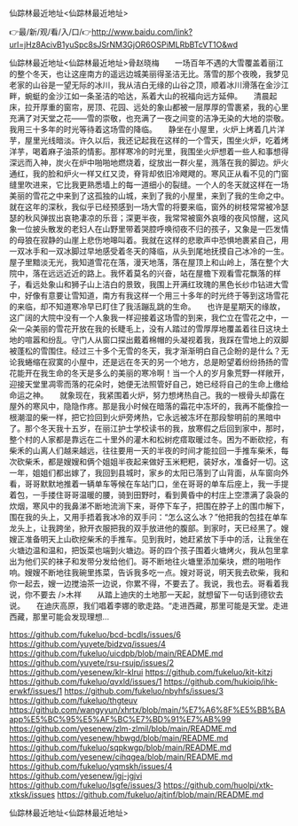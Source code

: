 仙踪林最近地址<仙踪林最近地址>

👉最/新/观/看/入/口/👉http://www.baidu.com/link?url=jHz8AcivB1yuSpc8sJSrNM3GjOR6OSPiMLRbBTcVT1O&wd

仙踪林最近地址<仙踪林最近地址>骨赵晓梅　　一场百年不遇的大雪覆盖着丽江的整个冬天，也让这座南方的遥远边城美丽得圣洁无比。落雪的那个夜晚，我梦见老家的山谷是一望无际的冰川，我从洁白无缘的山谷之顶，顺着冰川滑落在金沙江畔，蜿蜓的金沙江如一条圣洁的哈达，系着大山的祝福向远方延伸。　　清晨起床，拉开厚重的窗帘，房顶、花园、远处的象山都被一层厚厚的雪裹紧，我的心里充满了对天堂之花——雪的崇敬，也充满了一夜之间变的洁净无染的大地的崇敬。我用三十多年的时光等待着这场雪的降临。　　静坐在小屋里，火炉上烤着几片洋芋，屋里光线暗淡。许久以后，我还记起我在这样的一个雪天，围坐火炉，吃着烤洋芋，喝着麻子油茶的情影。那样寒冷的时光里，我围坐火炉想着一些人和事想得深远而入神，炭火在炉中啪啪地燃烧着，绽放出一群火星，溅落在我的脚边。炉火通红，我的脸和炉火一样又红又烫，脊背却依旧冷飕飕的。寒风正从看不见的门窗缝里吹进来，它比我更熟悉墙上的每一道细小的裂缝。一个人的冬天就这样在一场美丽的雪花之中来到了这孤独的山城，来到了我的小屋里，来到了我的生命之中。　　就在这年的深秋，我似乎已经预感到一场大雪的将要来临，窗外的树枝常常被冷瑟瑟的秋风弹拔出哀艳凄凉的乐音；深更半夜，我常常被窗外哀嚎的夜风惊醒，这风象一位披头散发的老妇人在山野里带着哭腔呼唤彻夜不归的孩子，又象是一匹发情的母狼在寂静的山崖上悲伤地嗥叫着。我就在这样的悲歌声中恐惧地裹紧自己，用一双冰手和一双冰脚过早地感受着冬天的降临，从头到尾地抚摸自己冰冷的一生。　　屋子里黯淡无光，我知道雪花在落，漫天地落，落在屋顶上和山岭上，落在整个大院中，落在远远近近的路上。我怀着莫名的兴奋，站在屋檐下观看雪花飘落的样子，看远处象山和狮子山上洁白的景致，我围上开满红玫瑰的黑色长纱巾钻进大雪中，好像有意要让雪知道，南方有我这样一个用三十多年的时光终于等到这场雪花的来临，却不知道寒冷早已盯住了我活蹦乱跳的生命。　　也许是星期天的缘故，这广阔的大院中没有一个人象我一样迎接着这场雪的到来，我伫立在雪花之中，一朵一朵美丽的雪花开放在我的长睫毛上，没有人踏过的雪厚厚地覆盖着往日这块土地的喧嚣和纷乱。守门人从窗口探出戴着棉帽的头凝视着我，我踩在雪地上的双脚被蓬松的雪围住。经过三十多个无雪的冬天，我才渐渐明白自己企盼的是什么？无论我蜷缩在寂寞的小屋中，还是远在冬天的另一个地方，总是盼望着纷纷扬扬的雪花能开在我生命的冬天是多么的美丽的寒冷啊！当一个人的岁月象荒野一样敞开，迎接天堂里凋零而落的花朵时，她便无法照管好自己，她已经将自己的生命上缴给命运之神。　　就象现在，我紧围着火炉，努力想烤热自己。我的一根骨头却露在屋外的寒风中，隐隐作疼。那是我小时候在暗落的霜花中冻坏的，我再不能像捡一根潮湿的柴一样，把它捡回到火炉旁烤热，它永远被冻坏在那段黎明前的黑暗中了。那个冬天我十五岁，在丽江护士学校读书的我，放寒假之后回到家中，那时，整个村的人家都是靠远在二十里外的灌木和松树疙瘩取暖过冬。困为不断砍挖，有柴禾的山离人们越来越远，往往要用一天的半夜的时间才能拉回一手推车柴禾，每次砍柴禾，都是嫂嫂和俩个姐姐半夜起来做好玉米粑粑，装好水，准备好一切。这一年，姐姐们都出嫁了，我回到县城时，家乡的太阳已落到了山背面，从车窗向外看，哥哥默默地推着一辆单车等候在车站门口，坐在哥哥的单车后座上，我一手提着包，一手搂住哥哥温暖的腰，骑到田野时，看到黄昏中的村庄上空漂满了袅袅的炊烟，寒风中的我鼻涕不断地流淌下来，哥停下车子，把围在脖子上的围巾解下，围在我的头上，又用手捂着我冰冷的双手问：“怎么这么冰？”他把我的包挂在单车龙头上，让我跨坐，掀开衣服把我的双手放进他的腹部。到家时，天已经黑了。嫂嫂正准备明天上山砍挖柴禾的手推车。见到我时，她赶紧放下手中的活，让我坐在火塘边温和温和，把饭菜也端到火塘边。哥的四个孩子围着火塘烤火，我从包里拿出为他们买的袜子和发带分发给他们。哥不断地往火塘里添加柴块，燃的啪啪作响。嫂嫂不断地往我碗里拣菜，告诉我多吃一点。嫂对哥说，明天我去砍柴，我和你一起去，嫂一边搅油茶一边说，你累不得，不要去了。我说，我也去。哥看着我说，你不要去
/>木祥　　从踏上迪庆的土地那一天起，就想留下一句话到德钦去说。　　在迪庆高原，我们唱着李娜的歌走路。“走进西藏，那里可能是天堂。走进西藏，那里可能会发现理想…


https://github.com/fukeluo/bcd-bcdls/issues/6
https://github.com/yuyete/bidzvq/issues/4
https://github.com/fukeluo/uicdpb/blob/main/README.md
https://github.com/yuyete/rsu-rsujp/issues/2
https://github.com/yesenew/klr-klrui
https://github.com/fukeluo/kit-kitzj
https://github.com/fukeluo/qvxld/issues/1
https://github.com/hukioip/ihk-erwkf/issues/1
https://github.com/fukeluo/nbyhfs/issues/3
https://github.com/fukeluo/thgteuv
https://github.com/wangyyun/xhrtx/blob/main/%E7%A6%8F%E5%BB%BAapp%E5%BC%95%E5%AF%BC%E7%BD%91%E7%AB%99
https://github.com/yesenew/zlm-zlmil/blob/main/README.md
https://github.com/yesenew/hbwgd/blob/main/README.md
https://github.com/fukeluo/sqpkwgp/blob/main/README.md
https://github.com/yesenew/cihqgea/blob/main/README.md
https://github.com/fukeluo/yqmskh/issues/4
https://github.com/yesenew/jgj-jgjvi
https://github.com/fukeluo/lsgfe/issues/3
https://github.com/huolpi/xtk-xtksk/issues
https://github.com/fukeluo/ajtinf/blob/main/README.md

仙踪林最近地址&lt;仙踪林最近地址>
